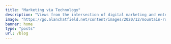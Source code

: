 ```yaml
---
title: "Marketing via Technology"
description: "Views from the intersection of digital marketing and enterprise technology"
image: "https://go.alanchatfield.net/content/images/2020/12/mountain-road-1556177_rgb-1.jpg"
banner: home
type: "posts"
url: /blog
---
```

